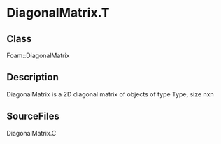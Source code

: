 # DiagonalMatrix.T 
## Class
Foam::DiagonalMatrix

## Description
DiagonalMatrix<Type> is a 2D diagonal matrix of objects
of type Type, size nxn

## SourceFiles
DiagonalMatrix.C

